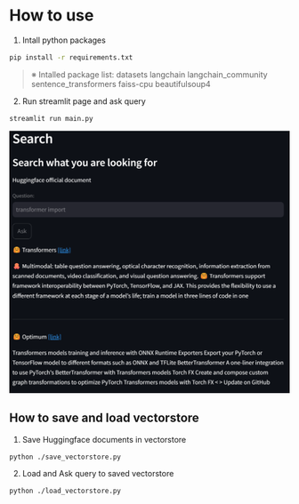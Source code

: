 # How to use
1. Intall python packages
```bash
pip install -r requirements.txt
```
> ※ Intalled package list: datasets langchain langchain_community sentence_transformers faiss-cpu beautifulsoup4

2. Run streamlit page and ask query
```bash
streamlit run main.py
```

![example](assets/sample.png)

## How to save and load vectorstore
1. Save Huggingface documents in vectorstore
```bash
python ./save_vectorstore.py
```

2. Load and Ask query to saved vectorstore
```bash
python ./load_vectorstore.py
```